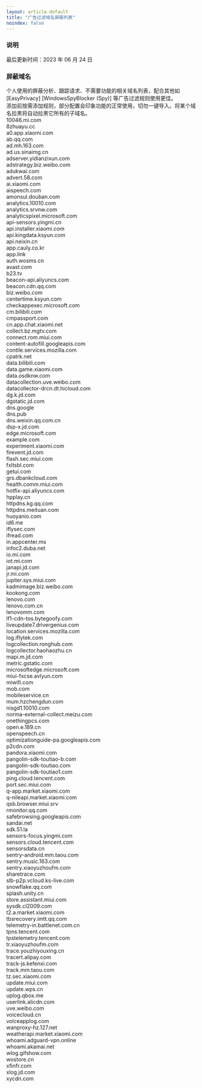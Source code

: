 ```yaml
---
layout: article-default
title: "广告过滤域名屏蔽列表"
noindex: false
---
```


<article>
    <h3>说明</h3>
        最后更新时间：2023 年 06 月 24 日
    <h3>屏蔽域名</h3>
        个人使用的屏蔽分析、跟踪请求、不需要功能的相关域名列表，配合其他如 [EasyPrivacy] [WindowsSpyBlocker (Spy)] 等广告过滤规则使用更佳。
        <br>添加前按需添加规则，部分配置会印象功能的正常使用，切勿一键导入。将某个域名拉黑将自动拉黑它所有的子域名。
        <br>10046.mi.com
        <br>8zhuayu.cc
        <br>a0.app.xiaomi.com
        <br>ab.qq.com
        <br>ad.mh.163.com
        <br>ad.us.sinaimg.cn
        <br>adserver.yidianzixun.com
        <br>adstrategy.biz.weibo.com
        <br>adukwai.com
        <br>advert.58.com
        <br>ai.xiaomi.com
        <br>aispeech.com
        <br>amonsul.douban.com
        <br>analytics.10010.com
        <br>analytics.srvnw.com
        <br>analyticspixel.microsoft.com
        <br>api-sensors.yingmi.cn
        <br>api.installer.xiaomi.com
        <br>api.kingdata.ksyun.com
        <br>api.neixin.cn
        <br>app.cauly.co.kr
        <br>app.link
        <br>auth.wosms.cn
        <br>avast.com
        <br>b23.tv
        <br>beacon-api.aliyuncs.com
        <br>beacon.cdn.qq.com
        <br>biz.weibo.com
        <br>centertime.ksyun.com
        <br>checkappexec.microsoft.com
        <br>cm.bilibili.com
        <br>cmpassport.com
        <br>cn.app.chat.xiaomi.net
        <br>collect.bz.mgtv.com
        <br>connect.rom.miui.com
        <br>content-autofill.googleapis.com
        <br>contile.services.mozilla.com
        <br>cpatrk.net
        <br>data.bilibili.com
        <br>data.game.xiaomi.com
        <br>data.osdknw.com
        <br>datacollection.uve.weibo.com
        <br>datacollector-drcn.dt.hicloud.com
        <br>dg.k.jd.com
        <br>dgstatic.jd.com
        <br>dns.google
        <br>dns.pub
        <br>dns.weixin.qq.com.cn
        <br>dsp-x.jd.com
        <br>edge.microsoft.com
        <br>example.com
        <br>experiment.xiaomi.com
        <br>firevent.jd.com
        <br>flash.sec.miui.com
        <br>fxltsbl.com
        <br>getui.com
        <br>grs.dbankcloud.com
        <br>health.comm.miui.com
        <br>hotfix-api.aliyuncs.com
        <br>hpplay.cn
        <br>httpdns.kg.qq.com
        <br>httpdns.meituan.com
        <br>huoyanio.com
        <br>id6.me
        <br>iflysec.com
        <br>ifread.com
        <br>in.appcenter.ms
        <br>infoc2.duba.net
        <br>io.mi.com
        <br>iot.mi.com
        <br>janapi.jd.com
        <br>jr.mi.com
        <br>jupiter.sys.miui.com
        <br>kadmimage.biz.weibo.com
        <br>kookong.com
        <br>lenovo.com
        <br>lenovo.com.cn
        <br>lenovomm.com
        <br>lf1-cdn-tos.bytegoofy.com
        <br>liveupdate7.drivergenius.com
        <br>location.services.mozilla.com
        <br>log.iflytek.com
        <br>logcollection.ronghub.com
        <br>logcollector.haohaozhu.cn
        <br>mapi.m.jd.com
        <br>metric.gstatic.com
        <br>microsoftedge.microsoft.com
        <br>miui-fxcse.avlyun.com
        <br>miwifi.com
        <br>mob.com
        <br>mobileservice.cn
        <br>mum.hzchengdun.com
        <br>nisgd1.10010.com
        <br>norma-external-collect.meizu.com
        <br>onethingpcs.com
        <br>open.e.189.cn
        <br>openspeech.cn
        <br>optimizationguide-pa.googleapis.com
        <br>p2cdn.com
        <br>pandora.xiaomi.com
        <br>pangolin-sdk-toutiao-b.com
        <br>pangolin-sdk-toutiao.com
        <br>pangolin-sdk-toutiao1.com
        <br>ping.cloud.tencent.com
        <br>port.sec.miui.com
        <br>q-app.market.xiaomi.com
        <br>q-nileapi.market.xiaomi.com
        <br>qsb.browser.miui.srv
        <br>rmonitor.qq.com
        <br>safebrowsing.googleapis.com
        <br>sandai.net
        <br>sdk.51.la
        <br>sensors-focus.yingmi.com
        <br>sensors.cloud.tencent.com
        <br>sensorsdata.cn
        <br>sentry-android.mm.taou.com
        <br>sentry.music.163.com
        <br>sentry.xiaoyuzhoufm.com
        <br>sharetrace.com
        <br>slb-p2p.vcloud.ks-live.com
        <br>snowflake.qq.com
        <br>splash.unity.cn
        <br>store.assistant.miui.com
        <br>sysdk.cl2009.com
        <br>t2.a.market.xiaomi.com
        <br>tbsrecovery.imtt.qq.com
        <br>telemetry-in.battlenet.com.cn
        <br>tpns.tencent.com
        <br>tpstelemetry.tencent.com
        <br>tr.xiaoyuzhoufm.com
        <br>trace.youzhiyouxing.cn
        <br>tracert.alipay.com
        <br>track-js.kefenxi.com
        <br>track.mm.taou.com
        <br>tz.sec.xiaomi.com
        <br>update.miui.com
        <br>update.wps.cn
        <br>uplog.qbox.me
        <br>userlink.alicdn.com
        <br>uve.weibo.com
        <br>voicecloud.cn
        <br>volceapplog.com
        <br>wanproxy-hz.127.net
        <br>weatherapi.market.xiaomi.com
        <br>whoami.adguard-vpn.online
        <br>whoami.akamai.net
        <br>wlog.gifshow.com
        <br>wostore.cn
        <br>xfinfr.com
        <br>xlog.jd.com
        <br>xycdn.com
</article>
